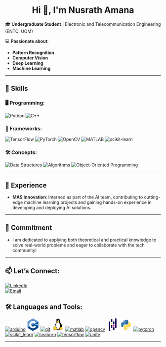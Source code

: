 <h1 align="center">Hi 👋, I'm Nusrath Amana</h1>

🎓 **Undergraduate Student** | Electronic and Telecommunication Engineering (ENTC, UOM)  

💻 **Passionate about**:  
- **Pattern Recognition**  
- **Computer Vision**  
- **Deep Learning**  
- **Machine Learning**

---

## 🔧 **Skills**  

### 🖥️ Programming:
<p>
  <img src="https://img.shields.io/badge/Python-3776AB?style=for-the-badge&logo=python&logoColor=white" alt="Python" />
  <img src="https://img.shields.io/badge/C++-00599C?style=for-the-badge&logo=cplusplus&logoColor=white" alt="C++" />
</p>

### 🚀 Frameworks:
<p>
  <img src="https://img.shields.io/badge/TensorFlow-FF6F00?style=for-the-badge&logo=tensorflow&logoColor=white" alt="TensorFlow" />
  <img src="https://img.shields.io/badge/PyTorch-EE4C2C?style=for-the-badge&logo=pytorch&logoColor=white" alt="PyTorch" />
  <img src="https://img.shields.io/badge/OpenCV-5C3EE8?style=for-the-badge&logo=opencv&logoColor=white" alt="OpenCV" />
  <img src="https://img.shields.io/badge/MATLAB-0076A8?style=for-the-badge&logo=matlab&logoColor=white" alt="MATLAB" />
  <img src="https://img.shields.io/badge/scikit--learn-F7931E?style=for-the-badge&logo=scikit-learn&logoColor=white" alt="scikit-learn" />
</p>

### 🛠️ Concepts:
<p>
  <img src="https://img.shields.io/badge/Data%20Structures-4CAF50?style=for-the-badge" alt="Data Structures" />
  <img src="https://img.shields.io/badge/Algorithms-009688?style=for-the-badge" alt="Algorithms" />
  <img src="https://img.shields.io/badge/OOP-FFC107?style=for-the-badge" alt="Object-Oriented Programming" />
</p>

---

## 🌟 **Experience**  
- **MAS Innovation**: Interned as part of the AI team, contributing to cutting-edge machine learning projects and gaining hands-on experience in developing and deploying AI solutions.

---

## 🚀 **Commitment**  
- I am dedicated to applying both theoretical and practical knowledge to solve real-world problems and eager to collaborate with the tech community!

---

## 📫 **Let’s Connect**:  
[![LinkedIn](https://img.shields.io/badge/LinkedIn-Nusrath%20Amana-blue?style=for-the-badge&logo=linkedin)](https://www.linkedin.com/in/nusrath-amana/)  
[![Email](https://img.shields.io/badge/Email-nusrathamana526@gmail.com-red?style=for-the-badge&logo=gmail&logoColor=white)](mailto:nusrathamana526@gmail.com)



## 🛠️ **Languages and Tools**:
<p>
  <a href="https://www.arduino.cc/" target="_blank" rel="noreferrer"><img src="https://cdn.worldvectorlogo.com/logos/arduino-1.svg" alt="arduino" width="40" height="40"/></a>
  <a href="https://www.w3schools.com/cpp/" target="_blank" rel="noreferrer"><img src="https://raw.githubusercontent.com/devicons/devicon/master/icons/cplusplus/cplusplus-original.svg" alt="cplusplus" width="40" height="40"/></a>
  <a href="https://git-scm.com/" target="_blank" rel="noreferrer"><img src="https://www.vectorlogo.zone/logos/git-scm/git-scm-icon.svg" alt="git" width="40" height="40"/></a>
  <a href="https://www.linux.org/" target="_blank" rel="noreferrer"><img src="https://raw.githubusercontent.com/devicons/devicon/master/icons/linux/linux-original.svg" alt="linux" width="40" height="40"/></a>
  <a href="https://www.mathworks.com/" target="_blank" rel="noreferrer"><img src="https://upload.wikimedia.org/wikipedia/commons/2/21/Matlab_Logo.png" alt="matlab" width="40" height="40"/></a>
  <a href="https://opencv.org/" target="_blank" rel="noreferrer"><img src="https://www.vectorlogo.zone/logos/opencv/opencv-icon.svg" alt="opencv" width="40" height="40"/></a>
  <a href="https://pandas.pydata.org/" target="_blank" rel="noreferrer"><img src="https://raw.githubusercontent.com/devicons/devicon/2ae2a900d2f041da66e950e4d48052658d850630/icons/pandas/pandas-original.svg" alt="pandas" width="40" height="40"/></a>
  <a href="https://www.python.org" target="_blank" rel="noreferrer"><img src="https://raw.githubusercontent.com/devicons/devicon/master/icons/python/python-original.svg" alt="python" width="40" height="40"/></a>
  <a href="https://pytorch.org/" target="_blank" rel="noreferrer"><img src="https://www.vectorlogo.zone/logos/pytorch/pytorch-icon.svg" alt="pytorch" width="40" height="40"/></a>
  <a href="https://scikit-learn.org/" target="_blank" rel="noreferrer"><img src="https://upload.wikimedia.org/wikipedia/commons/0/05/Scikit_learn_logo_small.svg" alt="scikit_learn" width="40" height="40"/></a>
  <a href="https://seaborn.pydata.org/" target="_blank" rel="noreferrer"><img src="https://seaborn.pydata.org/_images/logo-mark-lightbg.svg" alt="seaborn" width="40" height="40"/></a>
  <a href="https://www.tensorflow.org" target="_blank" rel="noreferrer"><img src="https://www.vectorlogo.zone/logos/tensorflow/tensorflow-icon.svg" alt="tensorflow" width="40" height="40"/></a>
  <a href="https://unity.com/" target="_blank" rel="noreferrer"><img src="https://www.vectorlogo.zone/logos/unity3d/unity3d-icon.svg" alt="unity" width="40" height="40"/></a>
</p>

---

<!--
## 📊 **GitHub Stats**:
<p><img align="left" src="https://github-readme-stats.vercel.app/api/top-langs?username=nusrath-amana&show_icons=true&locale=en&layout=compact" alt="nusrath-amana" /></p>
<p>&nbsp;<img align="center" src="https://github-readme-stats.vercel.app/api?username=nusrath-amana&show_icons=true&locale=en" alt="nusrath-amana" /></p>
-->
